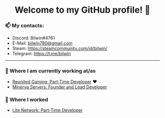 <h1 align="center"> Welcome to my GitHub profile! 👋</h1>

### 📫 My contacts:
- Discord: Bilwin#4761 <br>
- E-Mail: bilwin780@gmail.com <br>
- Steam: https://steamcommunity.com/id/bilwin/ <br>
- Telegram: https://t.me/bilwin <br>

---

### 💼 Where I am currently working at/as
- [Reunited Gaming: Part-Time Developer](https://www.reunitedgaming.nn.pe/forums/) :heart:
- [Minerva Servers: Founder and Lead Developer](https://www.minerva.pw/)

### 💼 Where I worked
- [Lite Network: Part-Time Developer](http://www.lite-network.de/)
